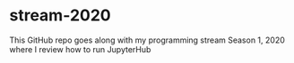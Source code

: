 # stream-2020

This GitHub repo goes along with my programming stream Season 1, 2020 where I review how to run JupyterHub
